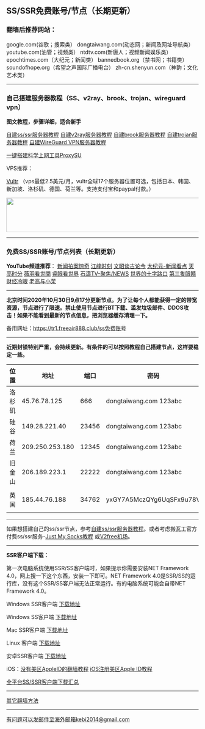 ## SS/SSR免费账号/节点（长期更新）

### 翻墙后推荐网站：

google.com(谷歌；搜索类） dongtaiwang.com(动态网；新闻及网址导航类）  youtube.com(油管；视频类）  ntdtv.com(新唐人；视频新闻娱乐类）    epochtimes.com（大纪元；新闻类）  bannedbook.org（禁书网；书籍类）   soundofhope.org（希望之声国际广播电台）
    zh-cn.shenyun.com（神韵；文化艺术类）

***

### 自己搭建服务器教程（SS、v2ray、brook、trojan、wireguard vpn） 

**图文教程，步骤详细，适合新手**

[自建ss/ssr服务器教程](https://github.com/Alvin9999/new-pac/wiki/%E8%87%AA%E5%BB%BAss%E6%9C%8D%E5%8A%A1%E5%99%A8%E6%95%99%E7%A8%8B) 
[自建v2ray服务器教程](https://github.com/Alvin9999/new-pac/wiki/%E8%87%AA%E5%BB%BAv2ray%E6%9C%8D%E5%8A%A1%E5%99%A8%E6%95%99%E7%A8%8B) 
[自建brook服务器教程](https://github.com/Alvin9999/new-pac/wiki/%E8%87%AA%E5%BB%BAbrook%E6%9C%8D%E5%8A%A1%E5%99%A8%E6%95%99%E7%A8%8B) 
[自建trojan服务器教程](https://github.com/Alvin9999/new-pac/wiki/%E8%87%AA%E5%BB%BAtrojan%E6%9C%8D%E5%8A%A1%E5%99%A8%E6%95%99%E7%A8%8B) 
[自建WireGuard VPN服务器教程](https://github.com/Alvin9999/new-pac/wiki/%E8%87%AA%E5%BB%BAWireGuard-VPN%E6%9C%8D%E5%8A%A1%E5%99%A8%E6%95%99%E7%A8%8B) 

[一键搭建科学上网工具ProxySU](https://github.com/Alvin9999/new-pac/wiki/%E4%B8%80%E9%94%AE%E6%90%AD%E5%BB%BA%E7%A7%91%E5%AD%A6%E4%B8%8A%E7%BD%91%E5%B7%A5%E5%85%B7ProxySU)

VPS推荐：

[Vultr](https://www.vultr.com/?ref=7048874) （vps最低2.5美元/月，vultr全球17个服务器位置可选，包括日本、韩国、新加坡、洛杉矶、德国、荷兰等。支持支付宝和paypal付款。）

<a href="https://www.vultr.com/?ref=7048874"><img src="https://www.vultr.com/media/banners/banner_728x90.png" width="728" height="90"></a>

***

### 免费SS/SSR账号/节点列表（长期更新）

**YouTube频道推荐**： [新闻拍案惊奇](https://www.youtube.com/user/NTDEducation/videos) [江峰时刻](https://www.youtube.com/channel/UCa6ERCDt3GzkvLye32ar89w/videos)  [文昭谈古论今](https://www.youtube.com/channel/UCtAIPjABiQD3qjlEl1T5VpA/featured)  [大纪元-新闻看点](https://www.youtube.com/channel/UCPMqbkR35zZV1ysWGXJPW-w/videos)  [天亮时分](https://www.youtube.com/channel/UCjvjNeHndz4PGs9JXhzdHqw/videos)   [薇羽看世間](https://www.youtube.com/c/%E8%96%87%E7%BE%BD%E7%9C%8B%E4%B8%96%E9%96%93/videos) [睿眼看世界](https://www.youtube.com/channel/UCcWBxfaO69GPOFHSArNET2Q/videos)  [石濤TV-聚焦/NEWS](https://www.youtube.com/channel/UC6zxZTv5ZbMmEg5GqBmXAUQ/videos) [世界的十字路口](https://www.youtube.com/channel/UC-A9OzmRcS-SlXIQmvwMf8w/videos) [第三隻眼睛](https://www.youtube.com/c/%E7%AC%AC%E4%B8%89%E9%9A%BB%E7%9C%BC%E7%9D%9B/videos) [财经冷眼](https://www.youtube.com/c/%E8%B4%A2%E7%BB%8F%E5%86%B7%E7%9C%BC/videos)  [老高与小茉](https://www.youtube.com/channel/UCMUnInmOkrWN4gof9KlhNmQ/videos) 


***

**北京时间2020年10月30日9点17分更新节点。为了让每个人都能获得一定的带宽资源，节点进行了限速。禁止使用节点进行BT下载、滥发垃圾邮件、DDOS攻击！如果不能看到最新的节点信息，把浏览器缓存清理一下。**


备用网址：https://tr1.freeair888.club/ss免费账号 

***

**近期封锁特别严重，会持续更新。有条件的可以按照教程自己搭建节点，这样要稳定一些。**

<table id="tablepress-1">
<thead>
<tr>
<th>位置</th>
<th>地址</th>
<th>端口</th>
<th>密码</th>
<th>加密方式</th>
<th>协议</th>
<th>混淆</th>
</tr>
</thead>
<tbody>
<tr>
<td>洛杉矶</td>
<td>45.76.78.125</td>
<td>666</td>
<td>dongtaiwang.com&nbsp;123abc</td>
<td>salsa20</td>
<td>auth_aes128_sha1</td>
<td>http_post</td>
</tr>
<tr>
<td>硅谷</td>
<td>149.28.221.40</td>
<td>23456</td>
<td>dongtaiwang.com&nbsp;123abc</td>
<td>salsa20</td>
<td>auth_aes128_md5</td>
<td>http_post</td>
</tr>
<tr>
<td>荷兰</td>
<td>209.250.253.180 </td>
<td>12345</td>
<td>dongtaiwang.com&nbsp;123abc</td>
<td>salsa20</td>
<td>auth_aes128_md5</td>
<td>http_post</td>
</tr>
<tr>
<td>旧金山</td>
<td>206.189.223.1</td>
<td>22222</td>
<td>dongtaiwang.com&nbsp;123abc</td>
<td>salsa20</td>
<td>auth_aes128_md5</td>
<td>http_post</td>
</tr>
<tr>
<td>英国</td>
<td>185.44.76.188</td>
<td>34762</td>
<td>yxGY7A5MczQYg6UqSFx9u78V</td>
<td>aes-256-gcm</td>
<td></td>
<td></td>
</tr>
<tr>
</tbody>
</table>

***

如果想搭建自己的ss/ssr节点，参考[自建ss/ssr服务器教程](https://github.com/Alvin9999/new-pac/wiki/%E8%87%AA%E5%BB%BAss%E6%9C%8D%E5%8A%A1%E5%99%A8%E6%95%99%E7%A8%8B)。或者考虑搬瓦工官方付费ss/ssr服务-[Just My Socks教程](https://github.com/Alvin9999/new-pac/wiki/Just-My-Socks) 或[V2free机场](https://github.com/Alvin9999/new-pac/wiki/V2free%E6%9C%BA%E5%9C%BA)。


***

**SSR客户端下载：**

第一次电脑系统使用SSR/SS客户端时，如果提示你需要安装NET Framework 4.0，网上搜一下这个东西，安装一下即可。NET Framework 4.0是SSR/SS的运行库，没有这个SSR/SS客户端无法正常运行。有的电脑系统可能会自带NET Framework 4.0。

Windows SSR客户端 [下载地址](https://github.com/shadowsocksr-backup/shadowsocksr-csharp/releases) 

Windows SS客户端 [下载地址](https://github.com/shadowsocks/shadowsocks-windows/releases) 

Mac SSR客户端 [下载地址](https://github.com/shadowsocksr-backup/ShadowsocksX-NG/releases) 

Linux 客户端 [下载地址](http://www.mediafire.com/folder/xag0zy318a5tt/Linux) 

安卓SSR客户端 [下载地址](https://github.com/shadowsocksr-backup/shadowsocksr-android/releases/download/3.4.0.8/shadowsocksr-release.apk) 

iOS：[没有美区AppleID的翻墙教程](https://github.com/Alvin9999/new-pac/wiki/%E8%8B%B9%E6%9E%9C%E6%89%8B%E6%9C%BA%E7%BF%BB%E5%A2%99%E8%BD%AF%E4%BB%B6) [iOS注册美区Apple ID教程](https://github.com/Alvin9999/new-pac/wiki/iOS%E6%B3%A8%E5%86%8C%E7%BE%8E%E5%8C%BAApple-ID%E6%95%99%E7%A8%8B) 

[全平台SS/SSR客户端下载汇总](http://www.mediafire.com/folder/sfqz8bmodqdx5/shadowsocks相关客户端)

***

[其它翻墙方法](https://github.com/Alvin9999/new-pac/wiki/)

***

有问题可以发邮件至海外邮箱kebi2014@gmail.com